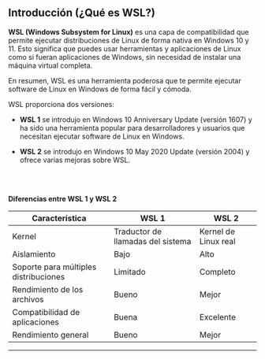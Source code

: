 ## Introducción (¿Qué es WSL?)

**WSL (Windows Subsystem for Linux)** es una capa de compatibilidad que permite ejecutar distribuciones de Linux de forma nativa en Windows 10 y 11. Esto significa que puedes usar herramientas y aplicaciones de Linux como si fueran aplicaciones de Windows, sin necesidad de instalar una máquina virtual completa.

En resumen, WSL es una herramienta poderosa que te permite ejecutar software de Linux en Windows de forma fácil y cómoda.

WSL proporciona dos versiones:

- **WSL 1** se introdujo en Windows 10 Anniversary Update (versión 1607) y ha sido una herramienta popular para desarrolladores y usuarios que necesitan ejecutar software de Linux en Windows.
  
- **WSL 2**  se introdujo en Windows 10 May 2020 Update (versión 2004) y ofrece varias mejoras sobre WSL.

  
<br><br>

**Diferencias entre WSL 1 y WSL 2**





| Característica                          | WSL 1                       | WSL 2                   |
|-----------------------------------------|-----------------------------|-------------------------|
| Kernel                                  | Traductor de llamadas del sistema | Kernel de Linux real     
| Aislamiento                             | Bajo                        | Alto                    |
| Soporte para múltiples distribuciones   | Limitado                    | Completo                |
| Rendimiento de los archivos             | Bueno                       | Mejor                   |
| Compatibilidad de aplicaciones          | Buena                       | Excelente               |
| Rendimiento general                     | Bueno                       | Mejor                   |
****
